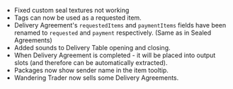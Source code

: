- Fixed custom seal textures not working
- Tags can now be used as a requested item.
- Delivery Agreement's `requestedItems` and `paymentItems` fields have been renamed to `requested` and `payment` respectively. (Same as in Sealed Agreements)
- Added sounds to Delivery Table opening and closing.
- When Delivery Agreement is completed - it will be placed into output slots (and therefore can be automatically extracted).
- Packages now show sender name in the item tooltip.
- Wandering Trader now sells some Delivery Agreements.